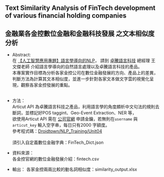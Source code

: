 ## Text Similarity Analysis of FinTech development of various financial holding companies <br>
## 金融業各金控數位金融和金融科技發展 之文本相似度分析


- Abstract:<br>
在 [【人工智慧應用專題】語言學導向的NLP](https://www.youtube.com/watch?v=Z6KOlJ58Gfw)， 請到 [卓騰語言科技](https://www.droidtown.co/zh-tw/) 總經理 王文傑老師 介紹語言學導向的自然語言處理以及卓騰語言科技的產品。<br>
本專案實作目標為分析各家金控公司在數位金融發展的方向、產品上的差異，判斷方法為計算其文本相似度，並進一步針對各家文本做文字雲的視覺化呈現，觀察各家金控發展的重點。<br><br>

- 方法：<br>
Articut API 為卓騰語言科技之產品，利用語言學的角度頗析中文句法的規則去斷詞，並標記好POS taggint、Geo-Event Extraction、NER 等，<br>
欲使用Articut API 需在 [公司官網](https://www.droidtown.co/zh-tw/) 申請金鑰，若無則在```username``` 與```articut_key``` 輸入空字串，每日只有2000 字額度。<br>
參考程式碼：[Droidtown/NLP_Training/Unit04](https://github.com/Droidtown/NLP_Training/tree/main/Unit04)<br><br>
須引入自定義數位金融字典：FinTech_Dict.json

- 資料來源：<br>
各金控官網的數位金融發展介紹：fintech.csv

- 輸出：
各家金控兩兩比較的動名詞相似度：similarity_output.xlsx
